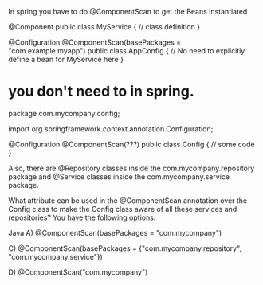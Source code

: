 In spring you have to do @ComponentScan to get the Beans instantiated

@Component
public class MyService {
    // class definition
}

@Configuration
@ComponentScan(basePackages = "com.example.myapp")
public class AppConfig {
    // No need to explicitly define a bean for MyService here
}

you don't need to in spring.
==============================================================

package com.mycompany.config;

import org.springframework.context.annotation.Configuration;

@Configuration
@ComponentScan(???)
public class Config {
    // some code
}

Also, there are @Repository classes inside the com.mycompany.repository package and @Service classes inside the com.mycompany.service package.

What attribute can be used in the @ComponentScan annotation over the Config class to make the Config class aware of all these services and repositories? You have the following options:

Java
A) @ComponentScan(basePackages = "com.mycompany")

C) @ComponentScan(basePackages = {"com.mycompany.repository", "com.mycompany.service"})

D) @ComponentScan("com.mycompany")